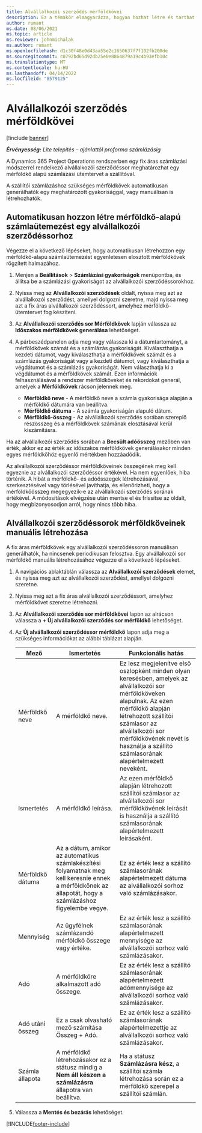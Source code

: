 ```yaml
---
title: Alvállalkozói szerződés mérföldkövei
description: Ez a témakör elmagyarázza, hogyan hozhat létre és tarthat fenn mérföldkőalapú számlaütemezést egy szállítóval kötött alvállalkozói szerződéshez.
author: rumant
ms.date: 08/06/2021
ms.topic: article
ms.reviewer: johnmichalak
ms.author: rumant
ms.openlocfilehash: d1c30f48e0d43aa55e2c1650637f7f102fb200de
ms.sourcegitcommit: c0792bd65d92db25e0e8864879a19c4b93efb10c
ms.translationtype: MT
ms.contentlocale: hu-HU
ms.lasthandoff: 04/14/2022
ms.locfileid: "8579125"
---
```

# <a name="subcontract-line-milestones"></a>Alvállalkozói szerződés mérföldkövei

[!include [banner](../../includes/dataverse-preview.md)]

_**Érvényesség:** Lite telepítés – ajánlattól proforma számlázásig_

A Dynamics 365 Project Operations rendszerben egy fix áras számlázási módszerrel rendelkező alvállalkozói szerződéssor meghatározhat egy mérföldkő alapú számlázási ütemtervet a szállítóval.

A szállítói számlázáshoz szükséges mérföldkövek automatikusan generálhatók egy meghatározott gyakorisággal, vagy manuálisan is létrehozhatók.

## <a name="automatically-create-a-milestone-based-invoice-schedule-for-a-subcontract-line"></a>Automatikusan hozzon létre mérföldkő-alapú számlaütemezést egy alvállalkozói szerződéssorhoz

Végezze el a következő lépéseket, hogy automatikusan létrehozzon egy mérföldkő-alapú számlaütemezést egyenletesen elosztott mérföldkövek rögzített halmazához.

1. Menjen a **Beállítások** > **Számlázási gyakoriságok** menüpontba, és állítsa be a számlázási gyakoriságot az alvállalkozói szerződéssorokhoz.
2. Nyissa meg az **Alvállalkozói szerződések** oldalt, nyissa meg azt az alvállalkozói szerződést, amellyel dolgozni szeretne, majd nyissa meg azt a fix áras alvállalkozói szerződéssort, amelyhez mérföldkő-ütemtervet fog készíteni.
3. Az **Alvállalkozói szerződés sor Mérföldkövek** lapján válassza az **Időszakos mérföldkövek generálása** lehetőséget.
4. A párbeszédpanelen adja meg vagy válassza ki a dátumtartományt, a mérföldkövek számát és a számlázás gyakoriságát. Kiválaszthatja a kezdeti dátumot, vagy kiválaszthatja a mérföldkövek számát és a számlázás gyakoriságát vagy a kezdeti dátumot, vagy kiválaszthatja a végdátumot és a számlázás gyakoriságát. Nem választhatja ki a végdátumot és a mérföldkövek számát.
Ezen információk felhasználásával a rendszer mérföldköveket és rekordokat generál, amelyek a **Mérföldkövek** rácson jelennek meg.

   - **Mérföldkő neve** - A mérföldkő neve a számla gyakorisága alapján a mérföldkő dátumára van beállítva.
   - **Mérföldkő dátuma** - A számla gyakoriságán alapuló dátum.
   - **Mérföldkő-összeg** - Az alvállalkozói szerződés sorában szereplő részösszeg és a mérföldkövek számának elosztásával kerül kiszámításra.

Ha az alvállalkozói szerződés sorában a **Becsült adóösszeg** mezőben van érték, akkor ez az érték az időszakos mérföldkövek generálásakor minden egyes mérföldkőhöz egyenlő mértékben hozzáadódik.

Az alvállalkozói szerződéssor mérföldköveinek összegének meg kell egyeznie az alvállalkozói szerződéssor értékével. Ha nem egyenlőek, hiba történik. A hibát a mérföldkő- és adóösszegek létrehozásával, szerkesztésével vagy törlésével javíthatja, és ellenőrizheti, hogy a mérföldkőösszeg megegyezik-e az alvállalkozói szerződés sorának értékével. A módosítások elvégzése után mentse el és frissítse az oldalt, hogy megbizonyosodjon arról, hogy nincs több hiba.

## <a name="manually-create-subcontract-line-milestones"></a>Alvállalkozói szerződéssorok mérföldköveinek manuális létrehozása

A fix áras mérföldkövek egy alvállalkozói szerződéssoron manuálisan generálhatók, ha nincsenek periodikusan felosztva. Egy alvállalkozói sor mérföldkő manuális létrehozásához végezze el a következő lépéseket.

1. A navigációs ablaktáblán válassza az **Alvállalkozói szerződések** elemet, és nyissa meg azt az alvállalkozói szerződést, amellyel dolgozni szeretne.
2. Nyissa meg azt a fix áras alvállalkozói szerződéssort, amelyhez mérföldkövet szeretne létrehozni.
3. Az **Alvállalkozói szerződés sor mérföldkövei** lapon az alrácson válassza a **+ Új alvállalkozói szerződés sor mérföldkő** lehetőséget.
4. Az **Új alvállalkozói szerződéssor mérföldkő** lapon adja meg a szükséges információkat az alábbi táblázat alapján.

    | Mező | Ismertetés |Funkcionális hatás|
    | --- | --- |----------------------|
    | Mérföldkő neve | A mérföldkő neve. |Ez lesz megjelenítve első oszlopként minden olyan keresésben, amelyek az alvállalkozói sor mérföldköveken alapulnak. Az ezen mérföldkő alapján létrehozott szállítói számlasor az alvállalkozói sor mérföldkövének nevét is használja a szállító számlasorának alapértelmezett neveként.|
    | Ismertetés | A mérföldkő leírása. |Az ezen mérföldkő alapján létrehozott szállítói számlasor az alvállalkozói sor mérföldkövének leírását is használja a szállító számlasorának alapértelmezett leírásaként.|
    | Mérföldkő dátuma | Az a dátum, amikor az automatikus számlakészítési folyamatnak meg kell keresnie ennek a mérföldkőnek az állapotát, hogy a számlázáshoz figyelembe vegye.| Ez az érték lesz a szállító számlasorának alapértelmezett dátuma az alvállalkozói sorhoz való számlázásakor. |
    | Mennyiség | Az ügyfélnek számlázandó mérföldkő összege vagy értéke. |Ez az érték lesz a szállító számlasorának alapértelmezett mennyisége az alvállalkozói sorhoz való számlázásakor. |
    | Adó | A mérföldkőre alkalmazott adó összege.| Ez az érték lesz a szállító számlasorának alapértelmezett adómennyisége az alvállalkozói sorhoz való számlázásakor. |
    | Adó utáni összeg | Ez a csak olvasható mező számítása Összeg + Adó.|Ez az érték lesz a szállító számlasorának alapértelmezettje az alvállalkozói sorhoz való számlázásakor. |
    | Számla állapota | A mérföldkő létrehozásakor ez a státusz mindig a **Nem áll készen a számlázásra** állapotra van beállítva.|  Ha a státusz **Számlázásra kész**, a szállítói számla létrehozása során ez a mérföldkő szerepel a szállítói számlán. |

5. Válassza a **Mentés és bezárás** lehetőséget.


[!INCLUDE[footer-include](../../includes/footer-banner.md)]
